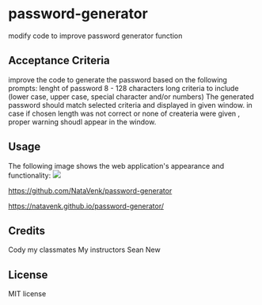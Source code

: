 # password-generator
modify code to improve password generator function


## Acceptance Criteria
improve the code to generate the password based on the following prompts: 
lenght of password 8 - 128 characters long
criteria to include (lower case, upper case, special character and/or numbers)
The generated password should match selected criteria and displayed in given window. 
in case if chosen length was not correct or none of createria were given , proper warning shoudl appear in the window.



## Usage
The following image shows the web application's appearance and functionality:
<img src="./assets/images/ScreenShot.png"/>
 
https://github.com/NataVenk/password-generator

https://natavenk.github.io/password-generator/



## Credits

Cody 
my classmates
My instructors
Sean New



## License

MIT license



